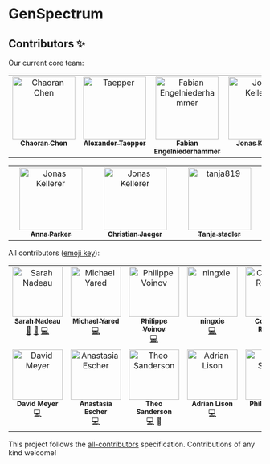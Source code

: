 # GenSpectrum

## Contributors ✨

Our current core team:

<table align="center">
    <tbody>
        <tr>
            <td align="center" valign="top" width="25%">
                <a href="https://github.com/chaoran-chen">
                    <img src="https://avatars.githubusercontent.com/u/18666552?v=4" width="125px;" alt="Chaoran Chen" />
                    <br />
                    <sub>
                        <b>Chaoran Chen</b>
                    </sub>
                </a>
            </td>
            <td align="center" valign="top" width="25%">
                <a href="https://github.com/Taepper">
                    <img src="https://avatars.githubusercontent.com/u/25206390?v=4" width="125px;" alt="Taepper" />
                    <br />
                    <sub>
                        <b>Alexander Taepper</b>
                    </sub>
                </a>
            </td>
            <td align="center" valign="top" width="25%">
                <a href="https://github.com/fengelniederhammer">
                    <img src="https://avatars.githubusercontent.com/u/92720311?v=4" width="125px;" alt="Fabian Engelniederhammer" />
                    <br />
                    <sub>
                        <b>Fabian Engelniederhammer</b>
                    </sub>
                </a>
            </td>
            <td align="center" valign="top" width="25%">
                <a href="https://github.com/JonasKellerer">
                    <img src="https://avatars.githubusercontent.com/u/122305307?v=4" width="125px;" alt="Jonas Kellerer" />
                    <br />
                    <sub>
                        <b>Jonas Kellerer</b>
                    </sub>
                </a>
            </td>
          </tr>
    </tbody>
</table>

<table align="center">
    <tbody>
          <tr>
            <td align="center" valign="top" width="25%">
                <a href="https://github.com/anna-parker">
                    <img src="https://avatars.githubusercontent.com/u/50943381?v=4" width="125px;" alt="Jonas Kellerer" />
                    <br />
                    <sub>
                        <b>Anna Parker</b>
                    </sub>
                </a>
            </td>
            <td align="center" valign="top" width="25%">
                <a href="https://github.com/pflanze">
                    <img src="https://avatars.githubusercontent.com/u/31164?v=4" width="125px;" alt="Jonas Kellerer" />
                    <br />
                    <sub>
                        <b>Christian Jaeger</b>
                    </sub>
                </a>
            </td>
            <td align="center" valign="top" width="25%">
                <a href="https://github.com/tanja819">
                    <img src="https://avatars.githubusercontent.com/u/8371380?v=4" width="125px;" alt="tanja819" />
                    <br />
                    <sub>
                        <b>Tanja stadler</b>
                    </sub>
                </a>
            </td>
        </tr>
    </tbody>
</table>


All contributors ([emoji key](https://allcontributors.org/docs/en/emoji-key)):

<!-- ALL-CONTRIBUTORS-LIST:START - Do not remove or modify this section -->
<table align="center">
  <tbody>
    <tr>
      <td align="center" valign="top" width="14.28%"><a href="https://github.com/SarahNadeau"><img src="https://avatars.githubusercontent.com/u/30396464?v=4?s=100" width="100px;" alt="Sarah Nadeau"/><br /><sub><b>Sarah Nadeau</b></sub></a><br /><a href="#ideas-SarahNadeau" title="Ideas, Planning, & Feedback">🤔</a> <a href="#data-SarahNadeau" title="Data">🔣</a> <a href="https://github.com/cevo-public/cov-spectrum-website/commits?author=SarahNadeau" title="Code">💻</a></td>
      <td align="center" valign="top" width="14.28%"><a href="https://github.com/TKGZ"><img src="https://avatars.githubusercontent.com/u/36269621?v=4?s=100" width="100px;" alt="Michael Yared"/><br /><sub><b>Michael Yared</b></sub></a><br /><a href="https://github.com/cevo-public/cov-spectrum-website/commits?author=TKGZ" title="Code">💻</a></td>
      <td align="center" valign="top" width="14.28%"><a href="https://walr.is/"><img src="https://avatars.githubusercontent.com/u/1489115?v=4?s=100" width="100px;" alt="Philippe Voinov"/><br /><sub><b>Philippe Voinov</b></sub></a><br /><a href="https://github.com/cevo-public/cov-spectrum-website/commits?author=tehwalris" title="Code">💻</a></td>
      <td align="center" valign="top" width="14.28%"><a href="https://github.com/ningxie1991"><img src="https://avatars.githubusercontent.com/u/3387698?v=4?s=100" width="100px;" alt="ningxie"/><br /><sub><b>ningxie</b></sub></a><br /><a href="https://github.com/cevo-public/cov-spectrum-website/commits?author=ningxie1991" title="Code">💻</a></td>
      <td align="center" valign="top" width="14.28%"><a href="https://github.com/corneliusroemer"><img src="https://avatars.githubusercontent.com/u/25161793?v=4?s=100" width="100px;" alt="Cornelius Roemer"/><br /><sub><b>Cornelius Roemer</b></sub></a><br /><a href="#ideas-corneliusroemer" title="Ideas, Planning, & Feedback">🤔</a></td>
      <td align="center" valign="top" width="14.28%"><a href="https://github.com/DrYak"><img src="https://avatars.githubusercontent.com/u/11413679?v=4?s=100" width="100px;" alt="DrYak"/><br /><sub><b>DrYak</b></sub></a><br /><a href="#data-DrYak" title="Data">🔣</a></td>
      <td align="center" valign="top" width="14.28%"><a href="https://github.com/gautier-collab"><img src="https://avatars.githubusercontent.com/u/55604970?v=4?s=100" width="100px;" alt="gautier-collab"/><br /><sub><b>gautier-collab</b></sub></a><br /><a href="https://github.com/cevo-public/cov-spectrum-website/commits?author=gautier-collab" title="Code">💻</a></td>
    </tr>
    <tr>
      <td align="center" valign="top" width="14.28%"><a href="https://github.com/dameyerdave"><img src="https://avatars.githubusercontent.com/u/5663605?v=4?s=100" width="100px;" alt="David Meyer"/><br /><sub><b>David Meyer</b></sub></a><br /><a href="https://github.com/cevo-public/cov-spectrum-website/commits?author=dameyerdave" title="Code">💻</a></td>
      <td align="center" valign="top" width="14.28%"><a href="https://github.com/anastasia-escher"><img src="https://avatars.githubusercontent.com/u/52914023?v=4?s=100" width="100px;" alt="Anastasia Escher"/><br /><sub><b>Anastasia Escher</b></sub></a><br /><a href="https://github.com/cevo-public/cov-spectrum-website/commits?author=anastasia-escher" title="Code">💻</a></td>
      <td align="center" valign="top" width="14.28%"><a href="http://theo.io/"><img src="https://avatars.githubusercontent.com/u/19732295?v=4?s=100" width="100px;" alt="Theo Sanderson"/><br /><sub><b>Theo Sanderson</b></sub></a><br /><a href="https://github.com/cevo-public/cov-spectrum-website/commits?author=theosanderson" title="Code">💻</a> <a href="#ideas-theosanderson" title="Ideas, Planning, & Feedback">🤔</a></td>
      <td align="center" valign="top" width="14.28%"><a href="https://github.com/adrian-lison"><img src="https://avatars.githubusercontent.com/u/16266527?v=4?s=100" width="100px;" alt="Adrian Lison"/><br /><sub><b>Adrian Lison</b></sub></a><br /><a href="https://github.com/cevo-public/cov-spectrum-website/commits?author=adrian-lison" title="Code">💻</a></td>
      <td align="center" valign="top" width="14.28%"><a href="https://github.com/philipschulz"><img src="https://avatars.githubusercontent.com/u/16674735?v=4?s=100" width="100px;" alt="Philip Schulz"/><br /><sub><b>Philip Schulz</b></sub></a><br /><a href="https://github.com/cevo-public/cov-spectrum-website/commits?author=philipschulz" title="Code">💻</a></td>
      <td align="center" valign="top" width="14.28%"><a href="https://github.com/GeorgKreuzmayr"><img src="https://avatars.githubusercontent.com/u/68595015?v=4?s=100" width="100px;" alt="GeorgKreuzmayr"/><br /><sub><b>GeorgKreuzmayr</b></sub></a><br /><a href="https://github.com/cevo-public/cov-spectrum-website/commits?author=GeorgKreuzmayr" title="Code">💻</a> <a href="#research-GeorgKreuzmayr" title="Research">🔬</a></td>
      <td align="center" valign="top" width="14.28%"><a href="https://github.com/danielgrittner"><img src="https://avatars.githubusercontent.com/u/29932077?v=4?s=100" width="100px;" alt="Daniel Grittner"/><br /><sub><b>Daniel Grittner</b></sub></a><br /><a href="https://github.com/cevo-public/cov-spectrum-website/commits?author=danielgrittner" title="Code">💻</a> <a href="#research-danielgrittner" title="Research">🔬</a></td>
    </tr>
  </tbody>
</table>

<!-- ALL-CONTRIBUTORS-LIST:END -->

This project follows the [all-contributors](https://github.com/all-contributors/all-contributors) specification. Contributions of any kind welcome!
